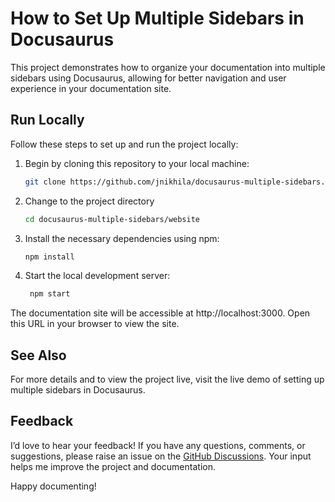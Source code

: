# How to Set Up Multiple Sidebars in Docusaurus

This project demonstrates how to organize your documentation into multiple sidebars using Docusaurus, allowing for better navigation and user experience in your documentation site.

## Run Locally

Follow these steps to set up and run the project locally:

1. Begin by cloning this repository to your local machine:

   ```bash
   git clone https://github.com/jnikhila/docusaurus-multiple-sidebars.git
   ```
2. Change to the project directory
   ```bash
   cd docusaurus-multiple-sidebars/website
   ```
3. Install the necessary dependencies using npm:
    ```bash
    npm install
    ```
4. Start the local development server:
   ```bash
    npm start
   ```
The documentation site will be accessible at http://localhost:3000. Open this URL in your browser to view the site.

## See Also

For more details and to view the project live, visit the live demo of setting up multiple sidebars in Docusaurus.

## Feedback

I’d love to hear your feedback! If you have any questions, comments, or suggestions, please raise an issue on the [GitHub Discussions](https://github.com/jnikhila/docusaurus-multiple-sidebars/discussions). Your input helps me improve the project and documentation.

Happy documenting!